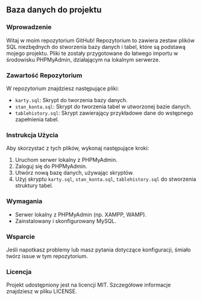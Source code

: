 ## Baza danych do projektu

### Wprowadzenie
Witaj w moim repozytorium GitHub! Repozytorium to zawiera zestaw plików SQL niezbędnych do stworzenia bazy danych i tabel, które są podstawą mojego projektu. Pliki te zostały przygotowane do łatwego importu w środowisku PHPMyAdmin, działającym na lokalnym serwerze.

### Zawartość Repozytorium
W repozytorium znajdziesz następujące pliki:
- `karty.sql`: Skrypt do tworzenia bazy danych.
- `stan_konta.sql`: Skrypt do tworzenia tabel w utworzonej bazie danych.
- `tablehistory.sql`: Skrypt zawierający przykładowe dane do wstępnego zapełnienia tabel.

### Instrukcja Użycia
Aby skorzystać z tych plików, wykonaj następujące kroki:
1. Uruchom serwer lokalny z PHPMyAdmin.
2. Zaloguj się do PHPMyAdmin.
3. Utwórz nową bazę danych, używając skryptów.
4. Użyj skryptu `karty.sql`, `stan_konta.sql`, `tablehistory.sql` do stworzenia struktury tabel.

### Wymagania
- Serwer lokalny z PHPMyAdmin (np. XAMPP, WAMP).
- Zainstalowany i skonfigurowany MySQL.

### Wsparcie
Jeśli napotkasz problemy lub masz pytania dotyczące konfiguracji, śmiało twórz issue w tym repozytorium.

### Licencja
Projekt udostępniony jest na licencji MIT. Szczegółowe informacje znajdziesz w pliku LICENSE.
